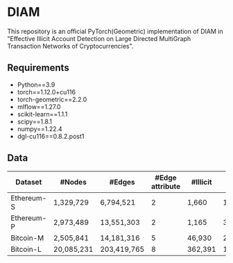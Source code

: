 # DIAM
This repository is an official PyTorch(Geometric) implementation of DIAM in "Effective Illicit Account Detection on Large Directed MultiGraph
Transaction Networks of Cryptocurrencies".

## Requirements

- Python==3.9
- torch==1.12.0+cu116
- torch-geometric==2.2.0
- mlflow==1.27.0
- scikit-learn==1.1.1
- scipy==1.8.1
- numpy==1.22.4
- dgl-cu116==0.8.2.post1

## Data

| Dataset                            | #Nodes     | #Edges      | #Edge attribute | #Illicit | #Normal  | Illicit:Normal |
|------------------------------------|------------|-------------|------------------|-----------|-----------|----------------|
| Ethereum-S | 1,329,729  | 6,794,521   | 2                | 1,660     | 1,700     | 1:1.02         |
| Ethereum-P      | 2,973,489  | 13,551,303  | 2                | 1,165     | 3,418     | 1:2.93         |
| Bitcoin-M   | 2,505,841  | 14,181,316  | 5                | 46,930    | 213,026   | 1:4.54         |
| Bitcoin-L                         | 20,085,231 | 203,419,765 | 8                | 362,391   | 1,271,556 | 1: 3.51        |
